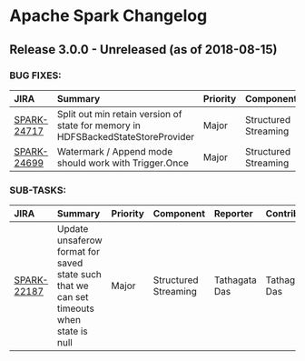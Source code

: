 
<!---
# Licensed to the Apache Software Foundation (ASF) under one
# or more contributor license agreements.  See the NOTICE file
# distributed with this work for additional information
# regarding copyright ownership.  The ASF licenses this file
# to you under the Apache License, Version 2.0 (the
# "License"); you may not use this file except in compliance
# with the License.  You may obtain a copy of the License at
#
#     http://www.apache.org/licenses/LICENSE-2.0
#
# Unless required by applicable law or agreed to in writing, software
# distributed under the License is distributed on an "AS IS" BASIS,
# WITHOUT WARRANTIES OR CONDITIONS OF ANY KIND, either express or implied.
# See the License for the specific language governing permissions and
# limitations under the License.
-->
# Apache Spark Changelog

## Release 3.0.0 - Unreleased (as of 2018-08-15)



### BUG FIXES:

| JIRA | Summary | Priority | Component | Reporter | Contributor |
|:---- |:---- | :--- |:---- |:---- |:---- |
| [SPARK-24717](https://issues.apache.org/jira/browse/SPARK-24717) | Split out min retain version of state for memory in HDFSBackedStateStoreProvider |  Major | Structured Streaming | Jungtaek Lim | Jungtaek Lim |
| [SPARK-24699](https://issues.apache.org/jira/browse/SPARK-24699) | Watermark / Append mode should work with Trigger.Once |  Major | Structured Streaming | Chris Horn | Tathagata Das |


### SUB-TASKS:

| JIRA | Summary | Priority | Component | Reporter | Contributor |
|:---- |:---- | :--- |:---- |:---- |:---- |
| [SPARK-22187](https://issues.apache.org/jira/browse/SPARK-22187) | Update unsaferow format for saved state such that we can set timeouts when state is null |  Major | Structured Streaming | Tathagata Das | Tathagata Das |


